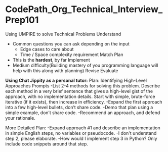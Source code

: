 # CodePath_Org_Technical_Interview_Prep101

Using UMPIRE to solve Technical Problems
Understand
- Common questions you can ask depending on the input
    - Edge cases to care about
    - Time / Space complexity requirement
Match
Plan
- This is the **hardest**, by far
Implement
- Medium difficulty(Building mastery of you programming language will help with this along with planning)
Revise
Evaluate


**Using Chat Jippity as a personal tutor:**
Plan: Identifying High-Level Approaches Prompts
-List 2-4 methods for solving this problem. Describe each method in a very brief sentence that gives a high-level gist of the approach, with no implementation details. Start with simple, brute-force iterative (if it exists), then increase in efficiency.
-Expand the first approach into a few high-level bullets, don’t share code.
-Demo that plan using a simple example, don’t share code.
-Recommend an approach, and defend your rationale.

More Detailed Plan:
-Expand approach #1  and describe an implementation in simple English steps, no variables or pseudocode.
-I don't understand step 2, please elaborate.
-How would I implement step 3 in Python? Only include code snippets around that step.
